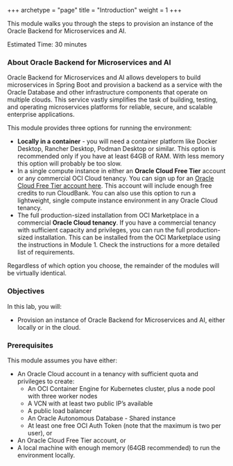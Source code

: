 +++
archetype = "page"
title = "Introduction"
weight = 1
+++

This module walks you through the steps to provision an instance of the Oracle Backend for Microservices and AI.

Estimated Time: 30 minutes

### About Oracle Backend for Microservices and AI

Oracle Backend for Microservices and AI allows developers to build microservices in Spring Boot and provision a backend as a service with the Oracle Database and other infrastructure components that operate on multiple clouds. This service vastly simplifies the task of building, testing, and operating microservices platforms for reliable, secure, and scalable enterprise applications.

This module provides three options for running the environment:

- **Locally in a container** - you will need a container platform like Docker Desktop, Rancher Desktop, Podman Desktop or similar.
  This option is recommended only if you have at least 64GB of RAM.  With less memory this option will probably be too slow.
- In a single compute instance in either an **Oracle Cloud Free Tier** account or any commercial OCI Cloud tenancy.  You can sign up for an [Oracle Cloud Free Tier account here](https://signup.cloud.oracle.com/).  This account will include enough free credits to run CloudBank. You can also use this option to run a lightweight, single compute instance environment in any Oracle Cloud tenancy.
- The full production-sized installation from OCI Marketplace in a commercial **Oracle Cloud tenancy**.  If you have a commercial
  tenancy with sufficient capacity and privileges, you can run the full production-sized installation.  This can be installed from
  the OCI Marketplace using the instructions in Module 1.  Check the instructions for a more detailed list of requirements.

Regardless of which option you choose, the remainder of the modules will be virtually identical.  

### Objectives

In this lab, you will:

- Provision an instance of Oracle Backend for Microservices and AI, either locally or in the cloud.

### Prerequisites

This module assumes you have either:

- An Oracle Cloud account in a tenancy with sufficient quota and privileges to create:
  - An OCI Container Engine for Kubernetes cluster, plus a node pool with three worker nodes
  - A VCN with at least two public IP’s available
  - A public load balancer
  - An Oracle Autonomous Database - Shared instance
  - At least one free OCI Auth Token (note that the maximum is two per user), or
- An Oracle Cloud Free Tier account, or
- A local machine with enough memory (64GB recommended) to run the environment locally.
